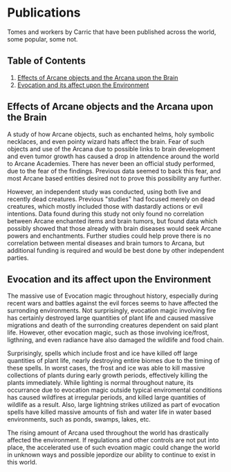 # Publications

Tomes and workers by Carric that have been published across the world, some popular, some not.


## Table of Contents

1. [Effects of Arcane objects and the Arcana upon the Brain](#effects-of-arcane-objects-and-the-arcana-upon-the-brain)
2. [Evocation and its affect upon the Environment](#evocation-and-its-affect-upon-the-environment)



## Effects of Arcane objects and the Arcana upon the Brain

A study of how Arcane objects, such as enchanted helms, holy symbolic necklaces, and even pointy wizard hats affect the brain. Fear of such objects and use of the Arcana due to possible links to brain development and even tumor growth has caused a drop in attendence around the world to Arcane Academies. There has never been an official study performed, due to the fear of the findings. Previous data seemed to back this fear, and most Arcane based entities desired not to prove this possibility any further.

However, an independent study was conducted, using both live and recently dead creatures. Previous "studies" had focused merely on dead creatures, which mostly included those with dastardly actions or evil intentions. Data found during this study not only found no correlation between Arcane enchanted items and brain tumors, but found data which possibly showed that those already with brain diseases would seek Arcane powers and enchantments. Further studies could help prove there is no correlation between mental diseases and brain tumors to Arcana, but additional funding is required and would be best done by other independent parties.


## Evocation and its affect upon the Environment

The massive use of Evocation magic throughout history, especially during recent wars and battles against the evil forces seems to have affected the surronding environments. Not surprisingly, evocation magic involving fire has certainly destroyed large quantities of plant life and caused massive migrations and death of the surronding creatures dependent on said plant life. However, other evocation magic, such as those involving ice/frost, ligthning, and even radiance have also damaged the wildlife and food chain.

Surprisingly, spells which include frost and ice have killed off large quantities of plant life, nearly destroying entire biomes due to the timing of these spells. In worst cases, the frost and ice was able to kill massive collections of plants during early growth periods, effectively killing the plants immediately. While lighting is normal throughout nature, its occurrance due to evocation magic outside typical enviromental conditions has caused wildfires at irregular periods, and killed large quantities of wildlife as a result. Also, large lightning strikes utilized as part of evocation spells have killed massive amounts of fish and water life in water based environments, such as ponds, swamps, lakes, etc.

The rising amount of Arcana used throughout the world has drastically affected the environment. If regulations and other controls are not put into place, the accelerated use of such evoation magic could change the world in unknown ways and possible jepordize our ability to continue to exist in this world.
